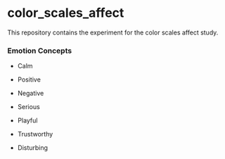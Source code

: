 # color_scales_affect

This repository contains the experiment for the color scales affect study.

### Emotion Concepts

- Calm

- Positive
- Negative
- Serious
- Playful
- Trustworthy
- Disturbing
